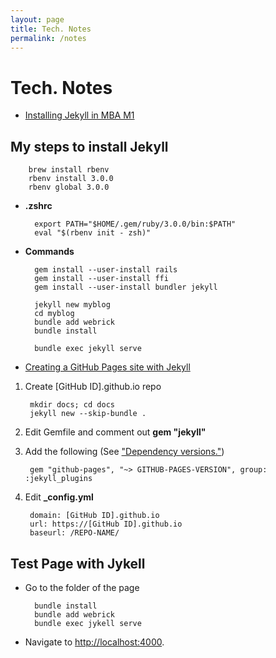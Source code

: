 ```yaml
---
layout: page
title: Tech. Notes
permalink: /notes
---
```


# Tech. Notes

* [Installing Jekyll in MBA M1](https://alexmanrique.com/blog/development/2021/02/05/using-jekyll-in-macbook-air-m1.html)

## My steps to install Jekyll

		brew install rbenv
		rbenv install 3.0.0
		rbenv global 3.0.0

* **.zshrc**

		export PATH="$HOME/.gem/ruby/3.0.0/bin:$PATH"
		eval "$(rbenv init - zsh)"

* **Commands**

		gem install --user-install rails
		gem install --user-install ffi
		gem install --user-install bundler jekyll

		jekyll new myblog
		cd myblog
		bundle add webrick
		bundle install

		bundle exec jekyll serve

* [Creating a GitHub Pages site with Jekyll](https://docs.github.com/en/pages/setting-up-a-github-pages-site-with-jekyll/creating-a-github-pages-site-with-jekyll)

1. Create [GitHub ID].github.io repo

		mkdir docs; cd docs
		jekyll new --skip-bundle .

2. Edit Gemfile and comment out **gem "jekyll"**

3. Add the following (See ["Dependency versions."](https://pages.github.com/versions/))

		gem "github-pages", "~> GITHUB-PAGES-VERSION", group: :jekyll_plugins

4. Edit **_config.yml**
 
		domain: [GitHub ID].github.io
		url: https://[GitHub ID].github.io
		baseurl: /REPO-NAME/

## Test Page with Jykell

- Go to the folder of the page

		bundle install
		bundle add webrick
		bundle exec jykell serve

- Navigate to [http://localhost:4000](http://localhost:4000).
